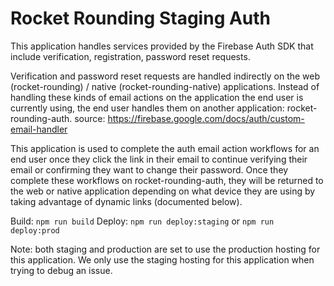 # Rocket Rounding Staging Auth

This application handles services provided by the Firebase Auth SDK that include verification, registration, password reset requests.

Verification and password reset requests are handled indirectly on the web (rocket-rounding) / native (rocket-rounding-native) applications. Instead of handling these kinds of email actions on the application the end user is currently using, the end user handles them on another application: rocket-rounding-auth.
source: https://firebase.google.com/docs/auth/custom-email-handler

This application is used to complete the auth email action workflows for an end user once they click the link in their email to continue verifying their email or confirming they want to change their password. Once they complete these workflows on rocket-rounding-auth, they will be returned to the web or native application depending on what device they are using by taking advantage of dynamic links (documented below).

Build: `npm run build`
Deploy: `npm run deploy:staging` or `npm run deploy:prod`

Note: both staging and production are set to use the production hosting for this application. We only use the staging hosting for this application when trying to debug an issue.